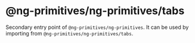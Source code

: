 # @ng-primitives/ng-primitives/tabs

Secondary entry point of `@ng-primitives/ng-primitives`. It can be used by importing from `@ng-primitives/ng-primitives/tabs`.
